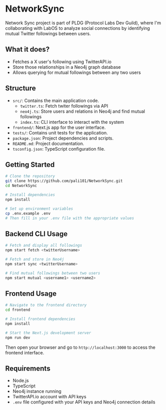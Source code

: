# NetworkSync

Network Sync project is part of PLDG (Protocol Labs Dev Guild), where I'm collaborating with LabOS to analyze social connections by identifying mutual Twitter followings between users.

## What it does?
- Fetches a X user's following using TwitterAPI.io
- Store those relationships in a Neo4j graph database
- Allows querying for mutual followings between any two users

## Structure
- `src/`: Contains the main application code.
    - `twitter.ts`: Fetch twiter followings via API
    - `neo4j.ts`: Store users and relations in Neo4j and find mutual followings
    - `index.ts`: CLI interface to interact with the system
- `frontend/`: Next.js app for the user interface. 
- `tests/`: Contains unit tests for the application.
- `package.json`: Project dependencies and scripts.
- `README.md`: Project documentation.
- `tsconfig.json`: TypeScript configuration file.

## Getting Started

```bash
# Clone the repository
git clone https://github.com/pali101/NetworkSync.git
cd NetworkSync

# Install dependencies
npm install

# Set up environment variables
cp .env.example .env
# Then fill in your .env file with the appropriate values
```

## Backend CLI Usage

```bash
# Fetch and display all followings
npm start fetch <twitterUsername>

# Fetch and store in Neo4j
npm start sync <twitterUsername>

# Find mutual followings between two users
npm start mutual <username1> <username2>
```

## Frontend Usage
```bash
# Navigate to the frontend directory
cd frontend

# Install frontend dependencies
npm install

# Start the Next.js development server
npm run dev
```
Then open your browser and go to `http://localhost:3000` to access the frontend interface.

## Requirements

- Node.js
- TypeScript
- Neo4j instance running
- TwitterAPI.io account with API keys
- `.env` file configured with your API keys and Neo4j connection details